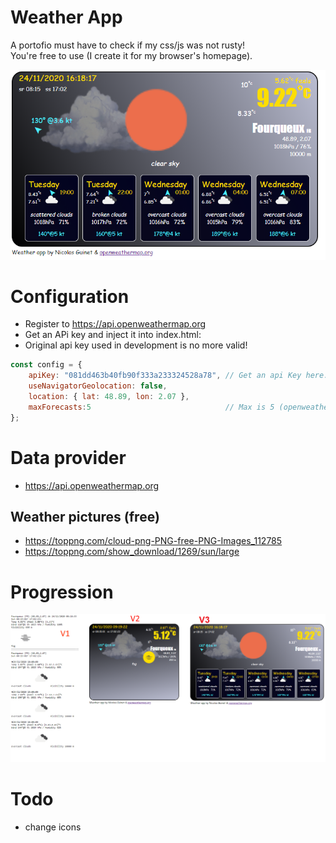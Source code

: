 # Weather App

A portofio must have to check if my css/js was not rusty!  
You're free to use (I create it for my browser's homepage).

![app's screenshoot](app.png)

# Configuration
- Register to https://api.openweathermap.org  
- Get an APi key and inject it into index.html: 
- Original api key used in development is no more valid!  
```js
const config = {
	apiKey: "081dd463b40fb90f333a233324528a78", // Get an api Key here: https://api.openweathermap.org
	useNavigatorGeolocation: false,
	location: { lat: 48.89, lon: 2.07 },
	maxForecasts:5								// Max is 5 (openweathermap free plan) 
};
```
# Data provider
- https://api.openweathermap.org

## Weather pictures (free)
- https://toppng.com/cloud-png-PNG-free-PNG-Images_112785
- https://toppng.com/show_download/1269/sun/large

# Progression
![app's screenshoot](progression.png)

# Todo
- change icons
